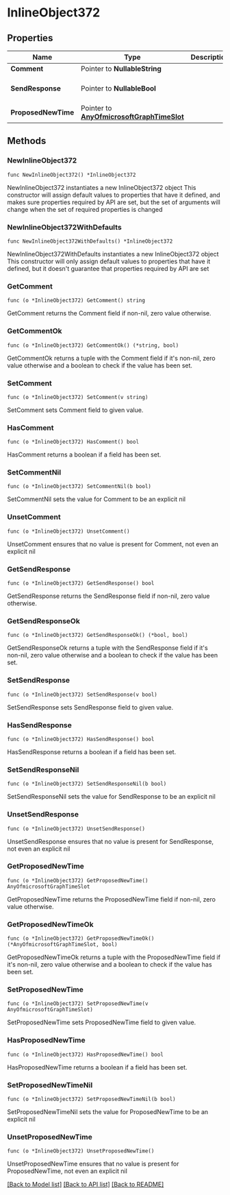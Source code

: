 # InlineObject372

## Properties

Name | Type | Description | Notes
------------ | ------------- | ------------- | -------------
**Comment** | Pointer to **NullableString** |  | [optional] 
**SendResponse** | Pointer to **NullableBool** |  | [optional] [default to false]
**ProposedNewTime** | Pointer to [**AnyOfmicrosoftGraphTimeSlot**](anyOf&lt;microsoft.graph.timeSlot&gt;.md) |  | [optional] 

## Methods

### NewInlineObject372

`func NewInlineObject372() *InlineObject372`

NewInlineObject372 instantiates a new InlineObject372 object
This constructor will assign default values to properties that have it defined,
and makes sure properties required by API are set, but the set of arguments
will change when the set of required properties is changed

### NewInlineObject372WithDefaults

`func NewInlineObject372WithDefaults() *InlineObject372`

NewInlineObject372WithDefaults instantiates a new InlineObject372 object
This constructor will only assign default values to properties that have it defined,
but it doesn't guarantee that properties required by API are set

### GetComment

`func (o *InlineObject372) GetComment() string`

GetComment returns the Comment field if non-nil, zero value otherwise.

### GetCommentOk

`func (o *InlineObject372) GetCommentOk() (*string, bool)`

GetCommentOk returns a tuple with the Comment field if it's non-nil, zero value otherwise
and a boolean to check if the value has been set.

### SetComment

`func (o *InlineObject372) SetComment(v string)`

SetComment sets Comment field to given value.

### HasComment

`func (o *InlineObject372) HasComment() bool`

HasComment returns a boolean if a field has been set.

### SetCommentNil

`func (o *InlineObject372) SetCommentNil(b bool)`

 SetCommentNil sets the value for Comment to be an explicit nil

### UnsetComment
`func (o *InlineObject372) UnsetComment()`

UnsetComment ensures that no value is present for Comment, not even an explicit nil
### GetSendResponse

`func (o *InlineObject372) GetSendResponse() bool`

GetSendResponse returns the SendResponse field if non-nil, zero value otherwise.

### GetSendResponseOk

`func (o *InlineObject372) GetSendResponseOk() (*bool, bool)`

GetSendResponseOk returns a tuple with the SendResponse field if it's non-nil, zero value otherwise
and a boolean to check if the value has been set.

### SetSendResponse

`func (o *InlineObject372) SetSendResponse(v bool)`

SetSendResponse sets SendResponse field to given value.

### HasSendResponse

`func (o *InlineObject372) HasSendResponse() bool`

HasSendResponse returns a boolean if a field has been set.

### SetSendResponseNil

`func (o *InlineObject372) SetSendResponseNil(b bool)`

 SetSendResponseNil sets the value for SendResponse to be an explicit nil

### UnsetSendResponse
`func (o *InlineObject372) UnsetSendResponse()`

UnsetSendResponse ensures that no value is present for SendResponse, not even an explicit nil
### GetProposedNewTime

`func (o *InlineObject372) GetProposedNewTime() AnyOfmicrosoftGraphTimeSlot`

GetProposedNewTime returns the ProposedNewTime field if non-nil, zero value otherwise.

### GetProposedNewTimeOk

`func (o *InlineObject372) GetProposedNewTimeOk() (*AnyOfmicrosoftGraphTimeSlot, bool)`

GetProposedNewTimeOk returns a tuple with the ProposedNewTime field if it's non-nil, zero value otherwise
and a boolean to check if the value has been set.

### SetProposedNewTime

`func (o *InlineObject372) SetProposedNewTime(v AnyOfmicrosoftGraphTimeSlot)`

SetProposedNewTime sets ProposedNewTime field to given value.

### HasProposedNewTime

`func (o *InlineObject372) HasProposedNewTime() bool`

HasProposedNewTime returns a boolean if a field has been set.

### SetProposedNewTimeNil

`func (o *InlineObject372) SetProposedNewTimeNil(b bool)`

 SetProposedNewTimeNil sets the value for ProposedNewTime to be an explicit nil

### UnsetProposedNewTime
`func (o *InlineObject372) UnsetProposedNewTime()`

UnsetProposedNewTime ensures that no value is present for ProposedNewTime, not even an explicit nil

[[Back to Model list]](../README.md#documentation-for-models) [[Back to API list]](../README.md#documentation-for-api-endpoints) [[Back to README]](../README.md)


